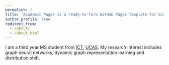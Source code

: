 ```yaml
---
permalink: /
title: "Academic Pages is a ready-to-fork GitHub Pages template for academic personal websites"
author_profile: true
redirect_from: 
  - /about/
  - /about.html
---
```


I am a third year MS student from [ICT](http://www.ict.ac.cn/), [UCAS](https://www.ucas.ac.cn/). My research interest includes graph neural networks, dynamic graph representation learning and distribution shift.

